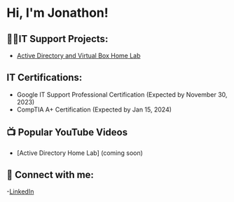 <h1>Hi, I'm Jonathon! 

<h2>👨‍💻IT Support Projects:</h2>

- [Active Directory and Virtual Box Home Lab](https://github.com/jonvandine12/ActiveDirectoryLab/blob/main/README.md)

<h2>IT Certifications:</h2>

- Google IT Support Professional Certification (Expected by November 30, 2023)
- CompTIA A+ Certification (Expected by Jan 15, 2024)

<h2>📺 Popular YouTube Videos</h2>

- [Active Directory Home Lab] (coming soon)

<h2> 🤳 Connect with me:</h2>

-[LinkedIn](https://linkedin.com/in/jonvandinetech)


<!--
**joshmadakor1/joshmadakor1** is a ✨ _special_ ✨ repository because its `README.md` (this file) appears on your GitHub profile.

Here are some ideas to get you started:

- 🔭 I’m currently working on ...
- 🌱 I’m currently learning ...
- 👯 I’m looking to collaborate on ...
- 🤔 I’m looking for help with ...
- 💬 Ask me about ...
- 📫 How to reach me: ...
- 😄 Pronouns: ...
- ⚡ Fun fact: ...
-->
